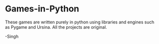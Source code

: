 # Games-in-Python
These games are written purely in python using libraries and engines such as Pygame and Ursina.
All the projects are original.

-Singh
